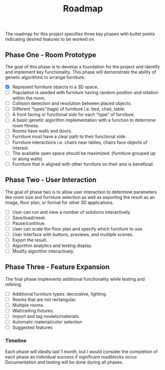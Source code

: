 ﻿---
permalink: /roadmap/
title: "Roadmap"
---
The roadmap for this project specifies three key phases with bullet points indicating desired features to be worked on.

## Phase One - Room Prototype
The goal of this phase is to develop a foundation for the project and identify and implement key functionality. This phase will demonstrate the ability of genetic algorithms to arrange furniture.

 - [x] Represent furniture objects in a 3D space.
 - [ ] Population is seeded with furniture having random position and rotation within the room.
 - [ ] Collision detection and resolution between placed objects.
 - [ ] Different "types"(tags) of furniture i.e. bed, chair, table.
 - [ ] A front facing or functional side for each "type" of furniture.
 - [ ] A basic genetic algorithm implementation with a function to determine room fitness.
 - [ ] Rooms have walls and doors.
 - [ ] Furniture must have a clear path to their functional side.
 - [ ] Furniture interactions i.e. chairs near tables, chairs face objects of interest.
 - [ ] The available open space should be maximized. (furniture grouped up or along walls)
 - [ ] Furniture that is aligned with other furniture on their axis is beneficial.

## Phase Two - User Interaction
The goal of phase two is to allow user interaction to determine parameters like room size and furniture selection as well as exporting the result as an image, floor plan, or format for other 3D applications.

 - [ ] User can run and view a number of solutions interactively.
 - [ ] Save/load/reset.
 - [ ] Pause/continue.
 - [ ] User can scale the floor plan and specify which furniture to use.
 - [ ] User Interface with buttons, previews, and multiple scenes.
 - [ ] Export the result.
 - [ ] Algorithm analytics and testing display.
 - [ ] Modify algorithm interactively.

## Phase Three - Feature Expansion
The final phase implements additional functionality while testing and refining.

 - [ ] Additional furniture types: decorative, lighting.
 - [ ] Rooms that are not rectangular.
 - [ ] Multiple rooms.
 - [ ] Wall/ceiling fixtures.
 - [ ] Import and tag models/materials.
 - [ ] Automatic material/color selection
 - [ ] Suggested features

### Timeline

Each phase will ideally last 1 month, but I would consider the completion of each phase an individual success if significant roadblocks occur. Documentation and testing will be done during all phases.

